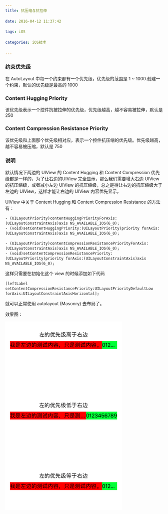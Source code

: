 ```yaml
---
title: 抗压缩与抗拉伸

date: 2016-04-12 11:37:42

tags: iOS

categories: iOS技术

---
```


### 约束优先级

在 AutoLayout 中每一个约束都有一个优先级，优先级的范围是 1 ~ 1000.创建一个约束，默认的优先级是最高的 1000

### Content Hugging Priority

该优先级表示一个控件抗被拉伸的优先级，优先级越高，越不容易被拉伸，默认是 250

### Content Compression Resistance Priority

该优先级和上面那个优先级相对应，表示一个控件抗压缩的优先级。优先级越高，越不容易被压缩，默认是 750

### 说明

默认情况下两边的 UIView 的 Content Hugging 和 Content Compression 优先级都是一样的，为了让右边的UIView 完全显示，那么我们需要增大右边 UIView 的抗压缩级，或者减小左边 UIView 的抗压缩级，总之是得让右边的抗压缩级大于左边的 UIView，这样才能让右边的 UIView 内容优先显示。

UIView 中关于 Content Hugging 和 Content Compression Resistance 的方法有：

```
- (UILayoutPriority)contentHuggingPriorityForAxis:(UILayoutConstraintAxis)axis NS_AVAILABLE_IOS(6_0);
- (void)setContentHuggingPriority:(UILayoutPriority)priority forAxis:(UILayoutConstraintAxis)axis NS_AVAILABLE_IOS(6_0);

- (UILayoutPriority)contentCompressionResistancePriorityForAxis:(UILayoutConstraintAxis)axis NS_AVAILABLE_IOS(6_0);
- (void)setContentCompressionResistancePriority:(UILayoutPriority)priority forAxis:(UILayoutConstraintAxis)axis NS_AVAILABLE_IOS(6_0);
```

这样只需要在初始化这个 view 的时候添加如下代码

```
[leftLabel setContentCompressionResistancePriority:UILayoutPriorityDefaultLow forAxis:UILayoutConstraintAxisHorizontal];
```

就可以正常使用 autolayout (Masonry) 去布局了。

 效果图：

 ![](https://github.com/huangzhifei/huangzhifei.github.com/raw/master/images/layoutPriority.png)
